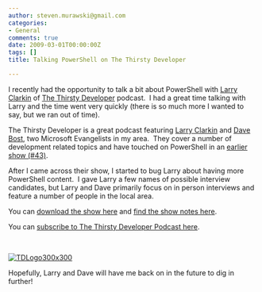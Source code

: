 ```yaml
---
author: steven.murawski@gmail.com
categories:
- General
comments: true
date: 2009-03-01T00:00:00Z
tags: []
title: Talking PowerShell on The Thirsty Developer

---
```


I recently had the opportunity to talk a bit about PowerShell with <a href="http://eraserandcrowbar.com/" target="_blank">Larry Clarkin</a> of <a href="http://thirstydeveloper.com/default.aspx" target="_blank">The Thirsty Developer</a> podcast.&#160; I had a great time talking with Larry and the time went very quickly (there is so much more I wanted to say, but we ran out of time).



The Thirsty Developer is a great podcast featuring <a href="http://eraserandcrowbar.com/" target="_blank">Larry Clarkin</a> and <a href="http://www.davebost.com/blog/" target="_blank">Dave Bost</a>, two Microsoft Evangelists in my area.&#160; They cover a number of development related topics and have touched on PowerShell in an <a href="http://thirstydeveloper.com/2008/12/02/TheThirstyDeveloper43DevelopingOnSharePoint.aspx" target="_blank">earlier show (#43)</a>.&#160; 



After I came across their show, I started to bug Larry about having more PowerShell content.&#160; I gave Larry a few names of possible interview candidates, but Larry and Dave primarily focus on in person interviews and feature a number of people in the local area.



You can <a href="http://www.podtrac.com/pts/redirect.mp3/shows.thirstydeveloper.com/TD054.mp3" target="_blank">download the show here</a> and <a href="http://thirstydeveloper.com/2009/03/09/TheThirstyDeveloper54Powershell.aspx" target="_blank">find the show notes here</a>.



You can <a href="http://feeds2.feedburner.com/ThirstyDeveloperPodcast" target="_blank">subscribe to The Thirsty Developer Podcast here</a>.



&#160;



<a href="http://static.squarespace.com/static/50a13c5be4b039333cb95a3b/50acf4c0e4b0c945709cfb5c/50acf4c1e4b0c945709cfb67/1236535113000/?format=original">![TDLogo300x300](http://static.squarespace.com/static/50a13c5be4b039333cb95a3b/50acf4c0e4b0c945709cfb5c/50acf4c1e4b0c945709cfb6a/1236535121000/?format=original "TDLogo300x300")</a>



Hopefully, Larry and Dave will have me back on in the future to dig in further! 

